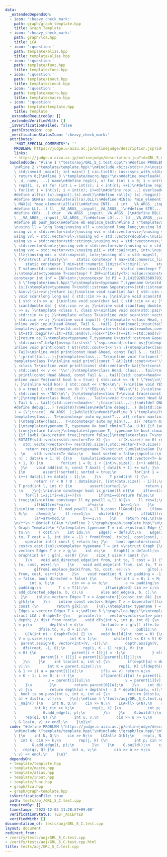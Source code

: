 ```yaml
---
data:
  _extendedDependsOn:
  - icon: ':heavy_check_mark:'
    path: graph/graph-template.hpp
    title: Graph Template
  - icon: ':heavy_check_mark:'
    path: graph/lca.hpp
    title: LCA
  - icon: ':question:'
    path: template/alias.hpp
    title: template/alias.hpp
  - icon: ':question:'
    path: template/func.hpp
    title: template/func.hpp
  - icon: ':question:'
    path: template/inout.hpp
    title: template/inout.hpp
  - icon: ':question:'
    path: template/macro.hpp
    title: template/macro.hpp
  - icon: ':question:'
    path: template/template.hpp
    title: Template
  _extendedRequiredBy: []
  _extendedVerifiedWith: []
  _isVerificationFailed: false
  _pathExtension: cpp
  _verificationStatusIcon: ':heavy_check_mark:'
  attributes:
    '*NOT_SPECIAL_COMMENTS*': ''
    PROBLEM: https://judge.u-aizu.ac.jp/onlinejudge/description.jsp?id=GRL_5_C
    links:
    - https://judge.u-aizu.ac.jp/onlinejudge/description.jsp?id=GRL_5_C
  bundledCode: "#line 1 \"tests/aoj/GRL_5_C.test.cpp\"\n#define PROBLEM \"https://judge.u-aizu.ac.jp/onlinejudge/description.jsp?id=GRL_5_C\"\
    \n#line 2 \"template/template.hpp\"\n#include <bits/stdc++.h>\nusing namespace\
    \ std;\nvoid _main(); int main() { cin.tie(0); ios::sync_with_stdio(false); _main();\
    \ return 0;}\n#line 3 \"template/macro.hpp\"\n\n#define overload4(_1, _2, _3,\
    \ _4, name, ...) name\n#define rep1(i, n) for (int i = 0; i < int(n); ++i)\n#define\
    \ rep2(i, s, n) for (int i = int(s); i < int(n); ++i)\n#define rep3(i, s, n, d)\
    \ for(int i = int(s); i < int(n); i+=d)\n#define rep(...) overload4(__VA_ARGS__,rep3,rep2,rep1)(__VA_ARGS__)\n\
    #define all(x) (x).begin(),(x).end()\n#define rall(x) (x).rbegin(),(x).rend()\n\
    #define SUM(a) accumulate(all(a),0LL)\n#define MIN(a) *min_element(all(a))\n#define\
    \ MAX(a) *max_element(all(a))\n#define INT(...) int __VA_ARGS__;input(__VA_ARGS__)\n\
    #define LL(...) ll __VA_ARGS__;input(__VA_ARGS__)\n#define STR(...) string __VA_ARGS__;input(__VA_ARGS__)\n\
    #define CHR(...) char __VA_ARGS__;input(__VA_ARGS__)\n#define DBL(...) double\
    \ __VA_ARGS__;input(__VA_ARGS__)\n#define LD(...) ld __VA_ARGS__;input(__VA_ARGS__)\n\
    #define pb push_back\n#define eb emplace_back\n#line 3 \"template/alias.hpp\"\n\
    \nusing ll = long long;\nusing ull = unsigned long long;\nusing ld = long double;\n\
    using vi = std::vector<int>;\nusing vvi = std::vector<vi>;\nusing vl = std::vector<ll>;\n\
    using vvl = std::vector<vl>;\nusing vd = std::vector<double>;\nusing vvd = std::vector<vd>;\n\
    using vs = std::vector<std::string>;\nusing vvs = std::vector<vs>;\nusing vb =\
    \ std::vector<bool>;\nusing vvb = std::vector<vb>;\nusing vc = std::vector<char>;\n\
    using vvc = std::vector<vc>;\nusing pii = std::pair<int, int>;\nusing pll = std::pair<ll,\
    \ ll>;\nusing mii = std::map<int, int>;\nusing mll = std::map<ll, ll>;\ntemplate<typename\
    \ T>\nstruct infinity{\n    static constexpr T max=std::numeric_limits<T>::max();\n\
    \    static constexpr T min=std::numeric_limits<T>::min();\n    static constexpr\
    \ T value=std::numeric_limits<T>::max()/2;\n    static constexpr T mvalue=std::numeric_limits<T>::min()/2;\n\
    };\ntemplate<typename T>constexpr T INF=infinity<T>::value;\nconstexpr ll infl=INF<ll>;\n\
    constexpr int inf = INF<int>;\nconstexpr ld PI = 3.1415926535897932384626;\n#line\
    \ 3 \"template/inout.hpp\"\n\ntemplate<typename T,typename U>\nstd::istream &operator>>(std::istream&is,std::pair<T,U>&p){is>>p.first>>p.second;return\
    \ is;}\ntemplate<typename T>\nstd::istream &operator>>(std::istream&is,std::vector<T>&v){for(T\
    \ &in:v){is>>in;}return is;}\ninline void scan(int &a) { std::cin >> a; }\ninline\
    \ void scan(long long &a) { std::cin >> a; }\ninline void scan(std::string &a)\
    \ { std::cin >> a; }\ninline void scan(char &a) { std::cin >> a; }\ninline void\
    \ scan(double &a) { std::cin >> a; }\ninline void scan(long double &a) { std::cin\
    \ >> a; }\ntemplate <class T, class U>\ninline void scan(std::pair<T, U> &p) {\
    \ std::cin >> p; }\ntemplate <class T>\ninline void scan(std::vector<T> &a) {\
    \ std::cin >> a; }\ninline void input() {}\ntemplate <class Head, class... Tail>\n\
    inline void input(Head &head, Tail &...tail) {scan(head);input(tail...);}\n\n\
    template<typename T>\nstd::ostream &operator<<(std::ostream&os,const std::vector<T>&v){for(auto\
    \ it=std::begin(v);it!=std::end(v);){os<<*it<<((++it)!=std::end(v)?\" \":\"\"\
    );}return os;}\ntemplate<typename T,typename U>\nstd::ostream &operator<<(std::ostream&os,const\
    \ std::pair<T,U>&p){os<<p.first<<\" \"<<p.second;return os;}\ntemplate<class T>\n\
    inline void print(const T &t){std::cout<<t<<'\\n';}\ntemplate<class Head, class...\
    \ Tail>\ninline void print(const Head &head, const Tail &... tail){std::cout<<head<<'\
    \ ';print(tail...);}\ntemplate<class... T>\ninline void fin(const T &... a){print(a...);exit(0);}\n\
    template<class T>\ninline void printl(const T &t){std::cout<<t<<'\\n';}\ntemplate\
    \ <class T>\ninline void printl(const std::vector<T> &a){for(const auto &v : a)\
    \ std::cout << v << '\\n';}\ntemplate<class Head, class... Tail>\ninline void\
    \ printl(const Head &head, const Tail &... tail){std::cout<<head<<' ';print(tail...);}\n\
    inline void Yes(const bool b = true) { std::cout << (b ? \"Yes\\n\" : \"No\\n\"\
    ); }\ninline void No() { std::cout << \"No\\n\"; }\ninline void YES(const bool\
    \ b = true) { std::cout << (b ? \"YES\\n\" : \"NO\\n\"); }\ninline void NO() {\
    \ std::cout << \"NO\\n\"; }\n\ntemplate<class T>\nvoid trace(const T &t){std::cerr<<t<<')'<<'\\\
    n';}\ntemplate<class Head, class... Tail>\nvoid trace(const Head &head, const\
    \ Tail &... tail){std::cerr<<head<<' ';trace(tail...);}\n#ifdef ONLINE_JUDGE\n\
    #define debug(...) (void(0))\n#else\n#define debug(...) do{std::cerr<<'('<<#__VA_ARGS__<<\"\
    ) = (\";trace(__VA_ARGS__);}while(0)\n#endif\n#line 3 \"template/func.hpp\"\n\n\
    template<class... T>\nconstexpr auto my_max(T... a){ return max(initializer_list<common_type_t<T...>>{a...});\
    \ }\ntemplate<class... T>\nconstexpr auto my_min(T... a){ return min(initializer_list<common_type_t<T...>>{a...});\
    \ }\ntemplate<typename T, typename U> bool chmin(T &a, U b) {if (a>b) {a=b;return\
    \ true;}return false;}\ntemplate<typename T, typename U> bool chmax(T &a, U b)\
    \ {if (a<b) {a=b;return true;}return false;}\ntemplate<class T>\nstd::vector<std::vector<T>>\
    \ ROTATE(std::vector<std::vector<T>> X) {\n    if(X.size() == 0) return X;\n \
    \   std::vector<vector<T>> res(X[0].size(),std::vector<T>(X.size()));\n    rep(i,X.size())rep(j,X[0].size())res[j][X.size()-i-1]=X[i][j];\n\
    \    return res;\n}\ntemplate<typename T>\nstruct CumulativeSum {\nprivate:  \
    \  \n    std::vector<T> data;\n    bool sorted = false;\npublic:\n    CumulativeSum(int\
    \ n) : data(n + 1, 0) {}\n    CumulativeSum(const std::vector<T> &v) : data(v.size()\
    \ + 1, 0) {\n        for(int i = 0; i < (int)v.size(); i++) add(i, v[i]);\n  \
    \  }\n    void add(int k, const T &val) { data[k + 1] += val; }\n    void build()\
    \ {\n        assert(!sorted); sorted = true;\n        for(int i = 1; i < (int)data.size();\
    \ i++) data[i] += data[i - 1];\n    }\n    T prod(int r) {\n        assert(sorted);\n\
    \        return (r < 0 ? 0 : data[min(r, (int)data.size() - 1)]);\n    }\n   \
    \ T prod(int l, int r) {\n        assert(sorted);\n        return prod(r) - prod(l);\
    \ \n    }\n};\ninline constexpr bool is_prime(ll n){\n    if(n<=1)return false;\n\
    \    for(ll i=2;i*i<=n;i++){\n        if(n%i==0)return false;\n    }\n    return\
    \ true;\n}\ninline constexpr ll my_pow(ll a,ll b){\n    ll res=1;\n    while(b){\n\
    \        if(b&1)res*=a;\n        a*=a;\n        b>>=1;\n    }\n    return res;\n\
    }\ninline constexpr ll mod_pow(ll a,ll b,const ll&mod){\n    if(mod==1)return\
    \ 0;\n    a%=mod;\n    ll res=1;\n    while(b){\n        if(b&1)(res*=a)%=mod;\n\
    \        (a*=a)%=mod;\n        b>>=1;\n    }\n    return res;\n}\n#line 2 \"graph/lca.hpp\"\
    \n/**\n * @brief LCA\n */\n#line 2 \"graph/graph-template.hpp\"\n\n/**\n * @brief\
    \ Graph Template\n */\ntemplate< typename T = int >\nstruct Edge {\n    int from,\
    \ to;\n    T cost;\n    int idx;\n    Edge() = default;\n    Edge(int from, int\
    \ to, T cost = 1, int idx = -1) : from(from), to(to), cost(cost), idx(idx) {}\n\
    \    operator int() const { return to; }\n    bool operator<(const Edge& o) const{return\
    \ cost<o.cost;}\n};\ntemplate< typename T = int >\nstruct Graph {\n    vector<\
    \ vector< Edge< T > > > g;\n    int es;\n    Graph() = default;\n    explicit\
    \ Graph(int n) : g(n), es(0) {}\n    size_t size() const {\n        return g.size();\n\
    \    }\n    void add_directed_edge(int from, int to, T cost = 1) {\n        g[from].emplace_back(from,\
    \ to, cost, es++);\n    }\n    void add_edge(int from, int to, T cost = 1) {\n\
    \        g[from].emplace_back(from, to, cost, es);\n        g[to].emplace_back(to,\
    \ from, cost, es++);\n    }\n    void read(int M, int padding = -1, bool weighted\
    \ = false, bool directed = false) {\n        for(int i = 0; i < M; i++) {\n  \
    \      int a, b;\n        cin >> a >> b;\n        a += padding;\n        b +=\
    \ padding;\n        T c = T(1);\n        if(weighted) cin >> c;\n        if(directed)\
    \ add_directed_edge(a, b, c);\n        else add_edge(a, b, c);\n        }\n  \
    \  }\n    inline vector< Edge< T > > &operator[](const int &k) {\n        return\
    \ g[k];\n    }\n    inline const vector< Edge< T > > &operator[](const int &k)\
    \ const {\n        return g[k];\n    }\n};\ntemplate< typename T = int >\nusing\
    \ Edges = vector< Edge< T > >;\n#line 6 \"graph/lca.hpp\"\n\ntemplate<class T>\n\
    struct LCA : Graph<T> {\n    private:\n    vector<vector<int>> parent;\n    vector<int>\
    \ depth; // dist from root\n    void dfs(int v, int p, int d) {\n        parent[0][v]\
    \ = p;\n        depth[v] = d;\n        for(auto e : g[v]) if(e.to != p) {\n  \
    \          dfs(e.to, v, d + 1);\n        }\n    }\n    public:\n    using Graph<T>::g;\n\
    \    LCA(int n) : Graph<T>(n) {} \n    void build(int root = 0) {\n        int\
    \ V = g.size();\n        int K = 1;\n        while((1 << K) < V) K++;\n      \
    \  parent.assign(K, vector<int>(V, -1));\n        depth.assign(V, -1);\n     \
    \   dfs(root, -1, 0);\n        rep(i, K - 1) rep(j, V) {\n            if(parent[i][j]\
    \ < 0) {\n                parent[i + 1][j] = -1;\n            } else {\n     \
    \           parent[i + 1][j] = parent[i][parent[i][j]];\n            }\n     \
    \   }\n    }\n    int lca(int u, int v) {\n        if(depth[u] < depth[v]) swap(u,\
    \ v);\n        int K = parent.size();\n        rep(i, K) if(depth[u]-depth[v]\
    \ & 1 << i) u = parent[i][u];\n        if(u == v) return u;\n        for(int i\
    \ = K - 1; i >= 0; i--) {\n            if(parent[i][u] != parent[i][v]) {\n  \
    \              u = parent[i][u];\n                v = parent[i][v];\n        \
    \    }\n        }\n        return parent[0][u];\n    }\n    int dist(int u, int\
    \ v) {\n        return depth[u] + depth[v] - 2 * depth[lca(u, v)];\n    }\n  \
    \  bool is_on_pass(int u, int v, int a) {\n        return (dist(u, v) == dist(u,\
    \ a) + dist(a, v));\n    }\n};\n#line 4 \"tests/aoj/GRL_5_C.test.cpp\"\n\nvoid\
    \ _main() {\n    int N, Q;\n    cin >> N;\n    LCA<ll> G(N);\n    rep(i, N) {\n\
    \        int k; cin >> k;\n        rep(j, k) {\n            int p; cin >> p;\n\
    \            G.add_edge(i, p);\n        }\n    }\n    G.build();\n    cin >> Q;\n\
    \    rep(qi, Q) {\n        int u, v;\n        cin >> u >> v;\n        cout <<\
    \ G.lca(u, v) << endl;\n    }\n}\n"
  code: "#define PROBLEM \"https://judge.u-aizu.ac.jp/onlinejudge/description.jsp?id=GRL_5_C\"\
    \n#include \"template/template.hpp\"\n#include \"graph/lca.hpp\"\n\nvoid _main()\
    \ {\n    int N, Q;\n    cin >> N;\n    LCA<ll> G(N);\n    rep(i, N) {\n      \
    \  int k; cin >> k;\n        rep(j, k) {\n            int p; cin >> p;\n     \
    \       G.add_edge(i, p);\n        }\n    }\n    G.build();\n    cin >> Q;\n \
    \   rep(qi, Q) {\n        int u, v;\n        cin >> u >> v;\n        cout << G.lca(u,\
    \ v) << endl;\n    }\n}"
  dependsOn:
  - template/template.hpp
  - template/macro.hpp
  - template/alias.hpp
  - template/inout.hpp
  - template/func.hpp
  - graph/lca.hpp
  - graph/graph-template.hpp
  isVerificationFile: true
  path: tests/aoj/GRL_5_C.test.cpp
  requiredBy: []
  timestamp: '2023-12-03 11:28:57+09:00'
  verificationStatus: TEST_ACCEPTED
  verifiedWith: []
documentation_of: tests/aoj/GRL_5_C.test.cpp
layout: document
redirect_from:
- /verify/tests/aoj/GRL_5_C.test.cpp
- /verify/tests/aoj/GRL_5_C.test.cpp.html
title: tests/aoj/GRL_5_C.test.cpp
---
```

